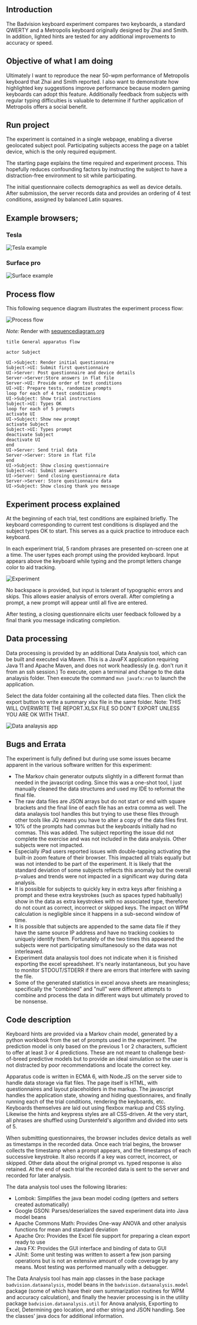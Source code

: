 ## Introduction

The Badvision keyboard experiment compares two keyboards, a standard QWERTY and a Metropolis keyboard originally designed by Zhai and Smith. In addition, lighted hints are tested for any additional improvements to accuracy or speed.

## Objective of what I am doing

Ultimately I want to reproduce the near 50-wpm performance of Metropolis keyboard that Zhai and Smith reported. I also want to demonstrate how highlighted key suggestions improve performance because  modern gaming keyboards can adopt this feature. Additionally feedback from subjects with regular typing difficulties is valuable to determine if further application of Metropolis offers a social benefit.

## Run project

The experiment is contained in a single webpage, enabling a diverse geolocated subject pool. Participating subjects access the page on a tablet device, which is the only required equipment.

The starting page explains the time required and experiment process. This hopefully reduces confounding factors by instructing the subject to have a distraction-free environment to sit while participating.

The initial questionnaire collects demographics as well as device details.  After submission, the server records data and provides an ordering of 4 test conditions, assigned by balanced Latin squares.

## Example browsers;

### Tesla
![Tesla example](Docs/Tesla%20example.png)

### Surface pro
![Surface example](Docs/Surface%20Pro%20example.png)


## Process flow

This following sequence diagram illustrates the experiment process flow:

![Process flow](Docs/Sequence.png)

*Note:* Render with [sequencediagram.org](https://sequencediagram.org)

    title General apparatus flow

    actor Subject

    UI->Subject: Render initial questionnaire
    Subject->UI: Submit first questionnaire
    UI->Server: Post questionnaire and device details
    Server->Server:Store answers in flat file
    Server->UI: Provide order of test conditions
    UI->UI: Prepare tests, randomize prompts
    loop for each of 4 test conditions
    UI->Subject: Show trial instructions
    Subject->UI: Types OK
    loop for each of 5 prompts
    activate UI
    UI->Subject: Show new prompt
    activate Subject
    Subject->UI: Types prompt
    deactivate Subject
    deactivate UI
    end 
    UI->Server: Send trial data
    Server->Server: Store in flat file
    end
    UI->Subject: Show closing questionnaire
    Subject->UI: Submit answers
    UI->Server: Send closing questionnaire data
    Server->Server: Store questionnaire data
    UI->Subject: Show closing thank you message

## Experiment process explained

At the beginning of each trial, test conditions are explained briefly. The keyboard corresponding to current test conditions is displayed and the subject types OK to start. This serves as a quick practice to introduce each keyboard.

In each experiment trial, 5 random phrases are presented on-screen one at a time. The user types each prompt using the provided keyboard. Input appears above the keyboard while typing and the prompt letters change color to aid tracking.

![Experiment](Experiment/typing-example.gif)

No backspace is provided, but input is tolerant of typographic errors and skips. This allows easier analysis of errors overall.  After completing a prompt, a new prompt will appear until all five are entered.

After testing, a closing questionnaire elicits user feedback followed by a final thank you message indicating completion.

## Data processing

Data processing is provided by an additional Data Analysis tool, which can be built and executed via Maven.  This is a JavaFX application requiring Java 11 and Apache Maven, and does not work headlessly (e.g. don't run it from an ssh session.)  To execute, open a terminal and change to the data analaysis folder.  Then execute the command `mvn javafx:run` to launch the application.  

Select the data folder containing all the collected data files.  Then click the export button to write a summary xlsx file in the same folder.  Note: THIS WILL OVERWRITE THE REPORT.XLSX FILE SO DON'T EXPORT UNLESS YOU ARE OK WITH THAT.

![Data analaysis app](Docs/data-analysis.png)

## Bugs and Errata 

The experiment is fully defined but during use some issues became apparent in the various software written for this experiment:
   - The Markov chain generator outputs slightly in a different format than needed in the javascript coding.  Since this was a one-shot tool, I just manually cleaned the data structures and used my IDE to reformat the final file.
   - The raw data files are JSON arrays but do not start or end with square brackets and the final line of each file has an extra comma as well.  The data analaysis tool handles this but trying to use these files through other tools like JQ means you have to alter a copy of the data files first.
   - 10% of the prompts had commas but the keyboards initially had no commas.  This was added.  The subject reporting the issue did not complete the exercise and was not included in the data analysis.  Other subjects were not impacted.
   - Especially iPad users reported issues with double-tapping activating the built-in zoom feature of their browser.  This impacted all trials equally but was not intended to be part of the experiment.  It is likely that the standard deviation of some subjects reflects this anomaly but the overall p-values and trends were not impacted in a significant way during data analysis.
   - It is possible for subjects to quickly key in extra keys after finishing a prompt and these extra keystrokes (such as spaces typed habitually) show in the data as extra keystrokes with no associated type, therefore do not count as correct, incorrect or skipped keys.  The impact on WPM calculation is negligible since it happens in a sub-second window of time.
   - It is possible that subjects are appended to the same data file if they have the same source IP address and have no tracking cookies to uniquely identify them.  Fortunately of the two times this appeared the subjects were not participating simultanesouly so the data was not interleaved.
   - Experiment data analaysis tool does not indicate when it is finished exporting the excel spreadsheet.  It's nearly instantaneous, but you have to monitor STDOUT/STDERR if there are errors that interfere with saving the file.
   - Some of the generated statistics in excel anova sheets are meaningless; specifically the "combined" and "null" were different attempts to combine and process the data in different ways but ultimately proved to be nonsense.

## Code description

Keyboard hints are provided via a Markov chain model, generated by a python workbook from the set of prompts used in the experiment. The prediction model is only based on the previous 1 or 2 characters, sufficient to offer at least 3 or 4 predictions. These are not meant to challenge best-of-breed predictive models but to provide an ideal simulation so the user is not distracted by poor recommendations and locate the correct key.

Apparatus code is written in ECMA 6, with Node.JS on the server side to handle data storage via flat files. The page itself is HTML, with questionnaires and layout placeholders in the markup. The javascript handles the application state, showing and hiding questionnaires, and finally running each of the trial conditions, rendering the keyboards, etc.  Keyboards themselves are laid out using flexbox markup and CSS styling. Likewise the hints and keypress styles are all CSS-driven. At the very start, all phrases are shuffled using Durstenfeld's algorithm and divided into sets of 5.

When submitting questionnaires,  the browser includes device details as well as timestamps in the recorded data.  Once each trial begins, the browser collects the timestamp when a prompt appears, and the timestamps of each successive keystroke. It also records if a key was correct, incorrect, or skipped. Other data about the original prompt vs. typed response is also retained. At the end of each trial the recorded data is sent to the server and recorded for later analysis.

The data analysis tool uses the following libraries:
   - Lombok: Simplifies the java bean model coding (getters and setters created automatically)
   - Google GSON: Parses/deserializes the saved experiment data into Java model beans
   - Apache Commons Math: Provides One-way ANOVA and other analysis functions for mean and standard deviation
   - Apache Oro: Provides the Excel file support for preparing a clean export ready to use
   - Java FX: Provides the GUI interface and binding of data to GUI
   - JUnit: Some unit testing was written to assert a few json parsing operations but is not an extensive amount of code coverage by any means.  Most testing was performed manually with a debugger.

The Data Analysis tool has main app classes in the base package `badvision.dataanalysis`, model beans in the `badvision.dataanalysis.model` package (some of which have their own summarization routines for WPM and accuracy calculation), and finally the heavier processing is in the utility package `badvision.dataanalysis.util` for Anova analysis, Exporting to Excel, Determining geo location, and other string and JSON handling.  See the classes' java docs for additional information.